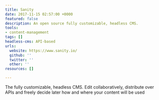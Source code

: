 ```yaml
---
title: Sanity
date: 2017-11-15 02:57:00 +0000
featured: false
description: An open source fully customizable, headless CMS.
tools:
- content-management
tags: []
headless-cms: API-based
urls:
  website: https://www.sanity.io/
  github: ''
  twitter: ''
  other: ''
resources: []

---
```

The fully customizable, headless CMS. Edit collaboratively, distribute over APIs and freely decide later how and where your content will be used
